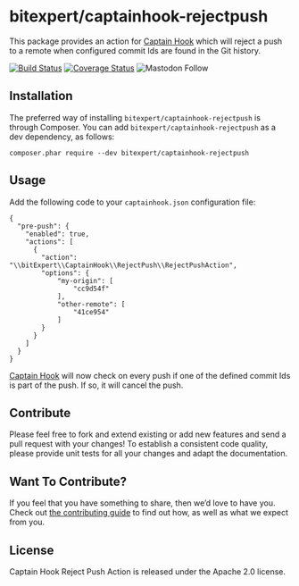 # bitexpert/captainhook-rejectpush

This package provides an action for [Captain Hook](https://github.com/CaptainHookPhp/captainhook) 
which will reject a push to a remote when configured commit Ids are found in the Git history.

[![Build Status](https://github.com/bitExpert/captainhook-rejectpush/workflows/ci/badge.svg?branch=master)](https://github.com/bitExpert/captainhook-rejectpush/actions)
[![Coverage Status](https://coveralls.io/repos/github/bitExpert/captainhook-rejectpush/badge.svg?branch=master)](https://coveralls.io/github/bitExpert/captainhook-rejectpush?branch=master)
![Mastodon Follow](https://img.shields.io/mastodon/follow/109408681246972700?domain=https://rheinneckar.social)

## Installation

The preferred way of installing `bitexpert/captainhook-rejectpush` is through Composer.
You can add `bitexpert/captainhook-rejectpush` as a dev dependency, as follows:

```
composer.phar require --dev bitexpert/captainhook-rejectpush
```

## Usage

Add the following code to your `captainhook.json` configuration file:

```
{
  "pre-push": {
    "enabled": true,
    "actions": [
      {
        "action": "\\bitExpert\\CaptainHook\\RejectPush\\RejectPushAction",
        "options": {
            "my-origin": [
                "cc9d54f"
            ],
            "other-remote": [
                "41ce954"
            ]
        }
      }
    ]
  }
}
```

[Captain Hook](https://github.com/CaptainHookPhp/captainhook) will now check
on every push if one of the defined commit Ids is part of the push. If so, it
will cancel the push.

## Contribute

Please feel free to fork and extend existing or add new features and send a pull request with your changes! To establish a consistent code quality, please provide unit tests for all your changes and adapt the documentation.

## Want To Contribute?

If you feel that you have something to share, then we’d love to have you.
Check out [the contributing guide](CONTRIBUTING.md) to find out how, as well as what we expect from you.

## License

Captain Hook Reject Push Action is released under the Apache 2.0 license.

